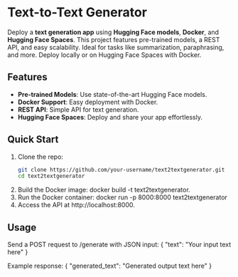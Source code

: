 # Text-to-Text Generator

Deploy a **text generation app** using **Hugging Face models**, **Docker**, and **Hugging Face Spaces**. This project features pre-trained models, a REST API, and easy scalability. Ideal for tasks like summarization, paraphrasing, and more. Deploy locally or on Hugging Face Spaces with Docker.

## Features
- **Pre-trained Models**: Use state-of-the-art Hugging Face models.
- **Docker Support**: Easy deployment with Docker.
- **REST API**: Simple API for text generation.
- **Hugging Face Spaces**: Deploy and share your app effortlessly.

## Quick Start
1. Clone the repo:
   ```bash
   git clone https://github.com/your-username/text2textgenerator.git
   cd text2textgenerator
2. Build the Docker image:
   docker build -t text2textgenerator.
3. Run the Docker container:
   docker run -p 8000:8000 text2textgenerator
4. Access the API at http://localhost:8000.


## Usage
Send a POST request to /generate with JSON input:
{
  "text": "Your input text here"
}

Example response:
{
  "generated_text": "Generated output text here"
}
